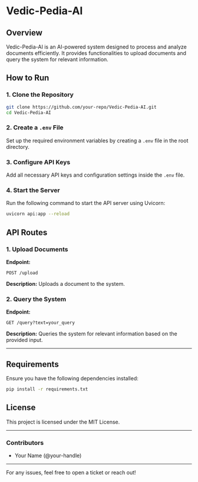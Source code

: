 
# Vedic-Pedia-AI

## Overview
Vedic-Pedia-AI is an AI-powered system designed to process and analyze documents efficiently. It provides functionalities to upload documents and query the system for relevant information.

## How to Run

### 1. Clone the Repository
```sh
git clone https://github.com/your-repo/Vedic-Pedia-AI.git
cd Vedic-Pedia-AI
```

### 2. Create a `.env` File
Set up the required environment variables by creating a `.env` file in the root directory.

### 3. Configure API Keys
Add all necessary API keys and configuration settings inside the `.env` file.

### 4. Start the Server
Run the following command to start the API server using Uvicorn:
```sh
uvicorn api:app --reload
```

## API Routes

### 1. Upload Documents
**Endpoint:**
```http
POST /upload
```
**Description:** Uploads a document to the system.

### 2. Query the System
**Endpoint:**
```http
GET /query?text=your_query
```
**Description:** Queries the system for relevant information based on the provided input.

---

## Requirements
Ensure you have the following dependencies installed:
```sh
pip install -r requirements.txt
```

## License
This project is licensed under the MIT License.

---

### Contributors
- Your Name (@your-handle)

---

For any issues, feel free to open a ticket or reach out!